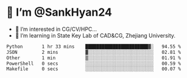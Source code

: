 # 👋 I’m @SankHyan24

- 👀 I’m interested in CG/CV/HPC...
- 🌱 I’m learning in State Key Lab of CAD&CG, Zhejiang University.

<!---
SankHyan24/SankHyan24 is a ✨ special ✨ repository because its `README.md` (this file) appears on your GitHub profile.
You can click the Preview link to take a look at your changes.
--->
<!--START_SECTION:waka-->

```txt
Python       1 hr 33 mins    ███████████████████████▓░   94.55 %
JSON         2 mins          ▓░░░░░░░░░░░░░░░░░░░░░░░░   02.81 %
Other        1 min           ▒░░░░░░░░░░░░░░░░░░░░░░░░   01.91 %
PowerShell   0 secs          ░░░░░░░░░░░░░░░░░░░░░░░░░   00.59 %
Makefile     0 secs          ░░░░░░░░░░░░░░░░░░░░░░░░░   00.07 %
```

<!--END_SECTION:waka-->
